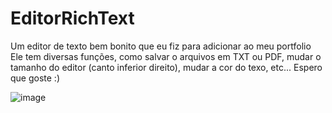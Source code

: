 ﻿# EditorRichText
 
 Um editor de texto bem bonito que eu fiz para adicionar ao meu portfolio
Ele tem diversas funções, como salvar o arquivos em TXT ou PDF, mudar o tamanho do editor (canto inferior direito), mudar a cor do texo, etc...
Espero que goste :)

![image](https://user-images.githubusercontent.com/83819836/177232053-479cf60f-dc7f-4b9d-bb02-ba5251d99202.png)
